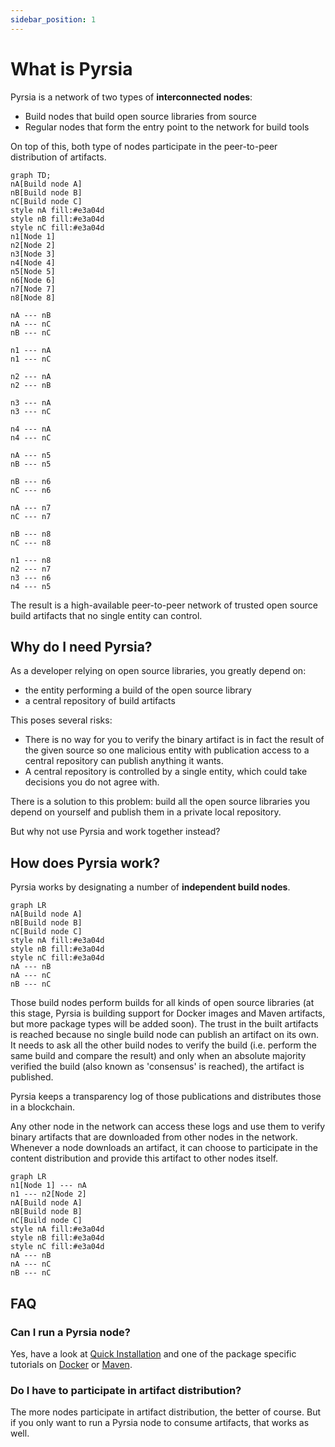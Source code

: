 ```yaml
---
sidebar_position: 1
---
```


# What is Pyrsia

Pyrsia is a network of two types of **interconnected nodes**:

- Build nodes that build open source libraries from source
- Regular nodes that form the entry point to the network for build tools

On top of this, both type of nodes participate in the peer-to-peer distribution
of artifacts.

```mermaid
graph TD;
nA[Build node A]
nB[Build node B]
nC[Build node C]
style nA fill:#e3a04d
style nB fill:#e3a04d
style nC fill:#e3a04d
n1[Node 1]
n2[Node 2]
n3[Node 3]
n4[Node 4]
n5[Node 5]
n6[Node 6]
n7[Node 7]
n8[Node 8]

nA --- nB
nA --- nC
nB --- nC

n1 --- nA
n1 --- nC

n2 --- nA
n2 --- nB

n3 --- nA
n3 --- nC

n4 --- nA
n4 --- nC

nA --- n5
nB --- n5

nB --- n6
nC --- n6

nA --- n7
nC --- n7

nB --- n8
nC --- n8

n1 --- n8
n2 --- n7
n3 --- n6
n4 --- n5
```

The result is a high-available peer-to-peer network of trusted open source build
artifacts that no single entity can control.

## Why do I need Pyrsia?

As a developer relying on open source libraries, you greatly depend on:

- the entity performing a build of the open source library
- a central repository of build artifacts

This poses several risks:

- There is no way for you to verify the binary artifact is in fact the result of
  the given source so one malicious entity with publication access to a central
  repository can publish anything it wants.
- A central repository is controlled by a single entity, which could take
  decisions you do not agree with.

There is a solution to this problem: build all the open source libraries you
depend on yourself and publish them in a private local repository.

But why not use Pyrsia and work together instead?

## How does Pyrsia work?

Pyrsia works by designating a number of **independent build nodes**.

```mermaid
graph LR
nA[Build node A]
nB[Build node B]
nC[Build node C]
style nA fill:#e3a04d
style nB fill:#e3a04d
style nC fill:#e3a04d
nA --- nB
nA --- nC
nB --- nC
```

Those build nodes perform builds for all kinds of open source libraries (at this
stage, Pyrsia is building support for Docker images and Maven artifacts, but more package types will
be added soon). The trust in the built artifacts is reached because no single build
node can publish an artifact on its own. It needs to ask all the other build nodes
to verify the build (i.e. perform the same build and compare the result) and only
when an absolute majority verified the build (also known as 'consensus' is reached),
the artifact is published.

Pyrsia keeps a transparency log of those publications and distributes those in a
blockchain.

Any other node in the network can access these logs and use them to verify binary
artifacts that are downloaded from other nodes in the network. Whenever a node
downloads an artifact, it can choose to participate in the content distribution
and provide this artifact to other nodes itself.

```mermaid
graph LR
n1[Node 1] --- nA
n1 --- n2[Node 2]
nA[Build node A]
nB[Build node B]
nC[Build node C]
style nA fill:#e3a04d
style nB fill:#e3a04d
style nC fill:#e3a04d
nA --- nB
nA --- nC
nB --- nC
```

## FAQ

### Can I run a Pyrsia node?

Yes, have a look at [Quick Installation](/docs/tutorials/quick-installation.mdx)
and one of the package specific tutorials on [Docker](docker) or [Maven](maven).

### Do I have to participate in artifact distribution?

The more nodes participate in artifact distribution, the better of course. But if
you only want to run a Pyrsia node to consume artifacts, that works as well.
